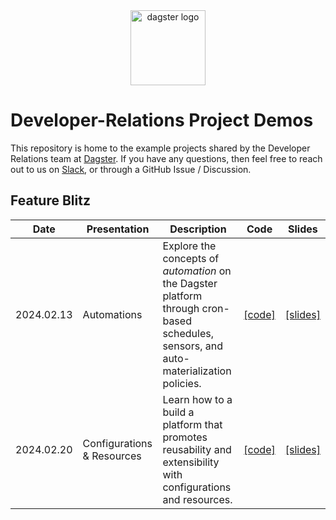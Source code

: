 <div align="center">
  <a target="_blank" href="https://dagster.io" style="background:none">
    <img alt="dagster logo" src="https://raw.githubusercontent.com/dagster-io/devrel-project-demos/master/.github/dagster-logo.png" width="auto" height="120px">
  </a>
</div>

# Developer-Relations Project Demos

This repository is home to the example projects shared by the Developer Relations team
at [Dagster](https://dagster.io). If you have any questions, then feel free to reach out
to us on [Slack](https://dagster.io/slack), or through a GitHub Issue / Discussion.

## Feature Blitz

| Date       | Presentation               | Description                                                                                                                            | Code        | Slides        |
|------------|----------------------------|----------------------------------------------------------------------------------------------------------------------------------------|-------------|---------------|
| 2024.02.13 | Automations                | Explore the concepts of _automation_ on the Dagster platform through cron-based schedules, sensors, and auto-materialization policies. | [[code]][1] | [[slides]][2] |
| 2024.02.20 | Configurations & Resources | Learn how to a build a platform that promotes reusability and extensibility with configurations and resources.                         | [[code]][3] | [[slides]][4] |

[1]: https://github.com/dagster-io/devrel-project-demos/tree/main/project-blitz/project_blitz/automation
[2]: https://github.com/dagster-io/devrel-project-demos/blob/main/slides/01-automation/Automation.pdf
[3]: https://github.com/dagster-io/devrel-project-demos/tree/main/project-blitz/project_blitz/resources_and_configurations
[4]: https://github.com/dagster-io/devrel-project-demos/blob/main/slides/todo.pdf
